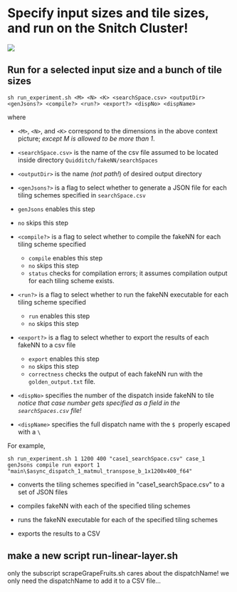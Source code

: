 # Specify input sizes and tile sizes, and run on the Snitch Cluster!
![](/home/hoppip/Quidditch/fakeNN/context2.png)

## Run for a selected input size and a bunch of tile sizes

```
sh run_experiment.sh <M> <N> <K> <searchSpace.csv> <outputDir> <genJsons?> <compile?> <run?> <export?> <dispNo> <dispName>
```
where

- `<M>`, `<N>`, and `<K>` correspond to the dimensions in the above context picture; *except M is allowed to be more than 1*.

- `<searchSpace.csv>` is the name of the csv file assumed to be located inside directory `Quidditch/fakeNN/searchSpaces`
-  `<outputDir>` is the name *(not path!*) of desired output directory
-  `<genJsons?>` is a flag to select whether to generate a JSON file for each tiling schemes specified in `searchSpace.csv`
  - `genJsons` enables this step
  - `no` skips this step
- `<compile?>` is a flag to select whether to compile the fakeNN for each tiling scheme specified
  - `compile` enables this step
  - `no` skips this step
  - `status` checks for compilation errors; it assumes compilation output for each tiling scheme exists.
- `<run?>` is a flag to select whether to run the fakeNN executable for each tiling scheme specified
  - `run` enables this step
  - `no` skips this step
- `<export?>` is a flag to select whether to export the results of each fakeNN to a csv file
  - `export` enables this step
  - `no` skips this step
  - `correctness` checks the output of each fakeNN run with the `golden_output.txt` file.
- `<dispNo>` specifies the number of the dispatch inside fakeNN to tile
  *notice that case number gets specified as a field in the `searchSpaces.csv` file!*
- `<dispName>` specifies the full dispatch name with the `$ `properly escaped with a `\`

For example,
```
sh run_experiment.sh 1 1200 400 "case1_searchSpace.csv" case_1 genJsons compile run export 1 "main\$async_dispatch_1_matmul_transpose_b_1x1200x400_f64"
```

- converts the tiling schemes specified in "case1_searchSpace.csv" to a set of JSON files

- compiles fakeNN with each of the specified tiling schemes

- runs the fakeNN executable for each of the specified tiling schemes

- exports the results to a CSV

## make a new script run-linear-layer.sh

only the subscript scrapeGrapeFruits.sh cares about the dispatchName! we only need the dispatchName to add it to a CSV file...

